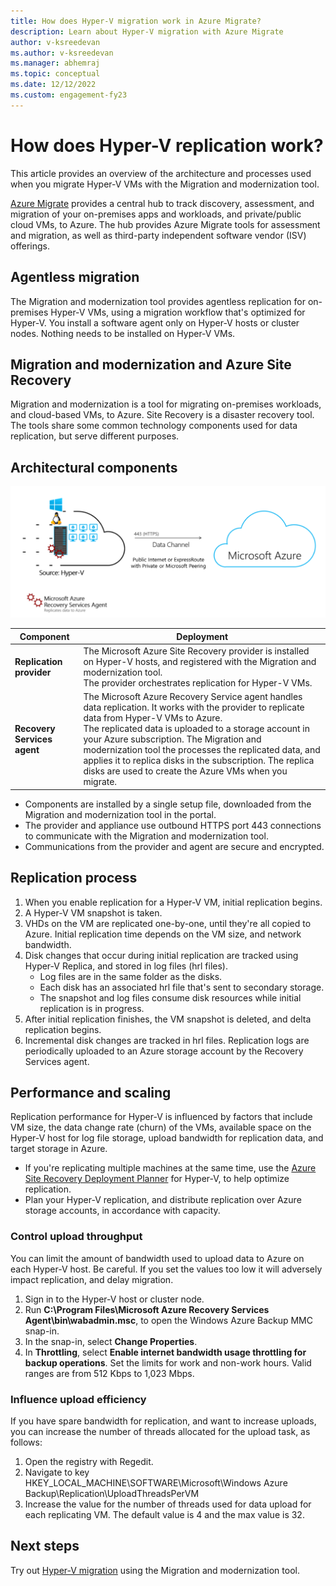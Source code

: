 ```yaml
---
title: How does Hyper-V migration work in Azure Migrate?
description: Learn about Hyper-V migration with Azure Migrate 
author: v-ksreedevan
ms.author: v-ksreedevan
ms.manager: abhemraj
ms.topic: conceptual
ms.date: 12/12/2022
ms.custom: engagement-fy23
---
```



# How does Hyper-V replication work?

This article provides an overview of the architecture and processes used when you migrate Hyper-V VMs with the Migration and modernization tool.

[Azure Migrate](migrate-services-overview.md) provides a central hub to track discovery, assessment, and migration of your on-premises apps and workloads, and private/public cloud VMs, to Azure. The hub provides Azure Migrate tools for assessment and migration, as well as third-party independent software vendor (ISV) offerings.

## Agentless migration

The Migration and modernization tool provides agentless replication for on-premises Hyper-V VMs, using a migration workflow that's optimized for Hyper-V. You install a software agent only on Hyper-V hosts or cluster nodes. Nothing needs to be installed on Hyper-V VMs.

## Migration and modernization and Azure Site Recovery

Migration and modernization is a tool for migrating on-premises workloads, and cloud-based VMs, to Azure. Site Recovery is a disaster recovery tool. The tools share some common technology components used for data replication, but serve different purposes. 


## Architectural components

![Diagram shows a Source Hyper-V network with an H T T P S data channel to Microsoft Azure, with details explained in a table.](./media/hyper-v-replication-architecture/architecture.png)



**Component** | **Deployment** | 
--- | --- 
**Replication provider** | The Microsoft Azure Site Recovery provider is installed on Hyper-V hosts, and registered with the Migration and modernization tool.<br/> The provider orchestrates replication for Hyper-V VMs.
**Recovery Services agent** | The Microsoft Azure Recovery Service agent handles data replication. It works with the provider to replicate data from Hyper-V VMs to Azure.<br/> The replicated data is uploaded to a storage account in your Azure subscription. The Migration and modernization tool the processes the replicated data, and applies it to replica disks in the subscription. The replica disks are used to create the Azure VMs when you migrate.

- Components are installed by a single setup file, downloaded from the Migration and modernization tool in the portal.
- The provider and appliance use outbound HTTPS port 443 connections to communicate with the Migration and modernization tool.
- Communications from the provider and agent are secure and encrypted.


## Replication process

1. When you enable replication for a Hyper-V VM, initial replication begins.
2. A Hyper-V VM snapshot is taken.
3. VHDs on the VM are replicated one-by-one, until they're all copied to Azure. Initial replication time depends on the VM size, and network bandwidth.
4. Disk changes that occur during initial replication are tracked using Hyper-V Replica, and stored in log files (hrl files).
    - Log files are in the same folder as the disks.
    - Each disk has an associated hrl file that's sent to secondary storage.
    - The snapshot and log files consume disk resources while initial replication is in progress.
4. After initial replication finishes, the VM snapshot is deleted, and delta replication begins.
5. Incremental disk changes are tracked in hrl files. Replication logs are periodically uploaded to an Azure storage account by the Recovery Services agent.


## Performance and scaling

Replication performance for Hyper-V is influenced by factors that include VM size, the data change rate (churn) of the VMs, available space on the Hyper-V host for log file storage,  upload bandwidth for replication data, and target storage in Azure.

- If you're replicating multiple machines at the same time, use the [Azure Site Recovery Deployment Planner](../site-recovery/hyper-v-deployment-planner-overview.md) for Hyper-V, to help optimize replication.
- Plan your Hyper-V replication, and distribute replication over Azure storage accounts, in accordance with capacity.

### Control upload throughput

You can limit the amount of bandwidth used to upload data to Azure on each Hyper-V host. Be careful. If you set the values too low it will adversely impact replication, and delay migration.


1. Sign in to the Hyper-V host or cluster node.
2. Run **C:\Program Files\Microsoft Azure Recovery Services Agent\bin\wabadmin.msc**, to open the Windows Azure Backup MMC snap-in.
3. In the snap-in, select **Change Properties**.
4. In **Throttling**, select **Enable internet bandwidth usage throttling for backup operations**. Set the limits for work and non-work hours. Valid ranges are from 512 Kbps to 1,023 Mbps.

### Influence upload efficiency

If you have spare bandwidth for replication, and want to increase uploads, you can increase the number of threads allocated for the upload task, as follows:

1. Open the registry with Regedit.
2. Navigate to key HKEY_LOCAL_MACHINE\SOFTWARE\Microsoft\Windows Azure Backup\Replication\UploadThreadsPerVM
3. Increase the value for the number of threads used for data upload for each replicating VM. The default value is 4 and the max value is 32. 




## Next steps

Try out [Hyper-V migration](tutorial-migrate-hyper-v.md) using the Migration and modernization tool.
